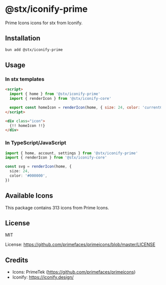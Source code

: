 # @stx/iconify-prime

Prime Icons icons for stx from Iconify.

## Installation

```bash
bun add @stx/iconify-prime
```

## Usage

### In stx templates

```html
<script>
  import { home } from '@stx/iconify-prime'
  import { renderIcon } from '@stx/iconify-core'

  export const homeIcon = renderIcon(home, { size: 24, color: 'currentColor' })
</script>

<div class="icon">
  {!! homeIcon !!}
</div>
```

### In TypeScript/JavaScript

```typescript
import { home, account, settings } from '@stx/iconify-prime'
import { renderIcon } from '@stx/iconify-core'

const svg = renderIcon(home, {
  size: 24,
  color: '#000000',
})
```

## Available Icons

This package contains 313 icons from Prime Icons.

## License

MIT

License: https://github.com/primefaces/primeicons/blob/master/LICENSE

## Credits

- Icons: PrimeTek (https://github.com/primefaces/primeicons)
- Iconify: https://iconify.design/
